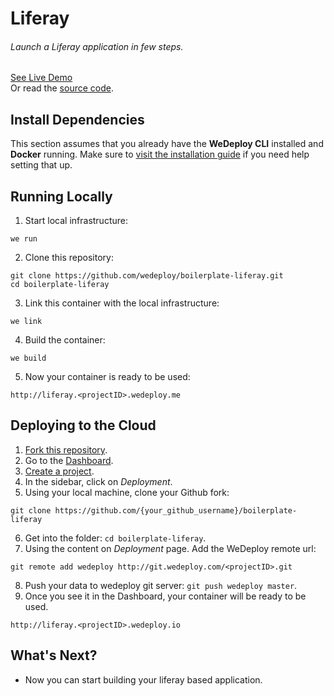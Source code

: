 # Liferay

###### Launch a Liferay application in few steps.

<div class="guide-btn-cta">
  <a class="btn btn-accent btn-sm" href="http://boilerplate-liferay.wedeploy.io" target="_blank">
    <span class="icon-16-external"></span>See Live Demo
  </a>
</div>

<div class="guide-aux-cta">
  Or read the <a href="https://github.com/wedeploy/boilerplate-liferay" target="_blank">source code</a>.
</div>

<!-- <article id="install-dependencies"> -->

## Install Dependencies

This section assumes that you already have the **WeDeploy CLI** installed and **Docker** running. Make sure to [visit the installation guide](/docs/intro/using-the-cli.html) if you need help setting that up.

<!-- </article> -->

<!-- <article id="running-locally"> -->

## Running Locally

1. Start local infrastructure:

  ```text
we run
  ```

2. Clone this repository:

  ```text
git clone https://github.com/wedeploy/boilerplate-liferay.git
cd boilerplate-liferay
  ```

3. Link this container with the local infrastructure:

  ```text
we link
  ```

4. Build the container:

  ```text
we build
  ```
5. Now your container is ready to be used:

  ```text
http://liferay.<projectID>.wedeploy.me
  ```

<!-- </article> -->

<!-- <article id="deploying-to-the-cloud"> -->

## Deploying to the Cloud

1. [Fork this repository](https://github.com/wedeploy/boilerplate-liferay/fork).
2. Go to the [Dashboard](http://dashboard.wedeploy.com).
3. [Create a project](http://dashboard.wedeploy.com/projects/create).
4. In the sidebar, click on *Deployment*.
5. Using your local machine, clone your Github fork:
  ```text
git clone https://github.com/{your_github_username}/boilerplate-liferay
  ```
6. Get into the folder: `cd boilerplate-liferay`.
7. Using the content on *Deployment* page. Add the WeDeploy remote url:
  ```text
git remote add wedeploy http://git.wedeploy.com/<projectID>.git
  ```
8. Push your data to wedeploy git server: `git push wedeploy master`.
9. Once you see it in the Dashboard, your container will be ready to be used.

  ```text
http://liferay.<projectID>.wedeploy.io
  ```

<!-- </article> -->

## What's Next?

* Now you can start building your liferay based application.
